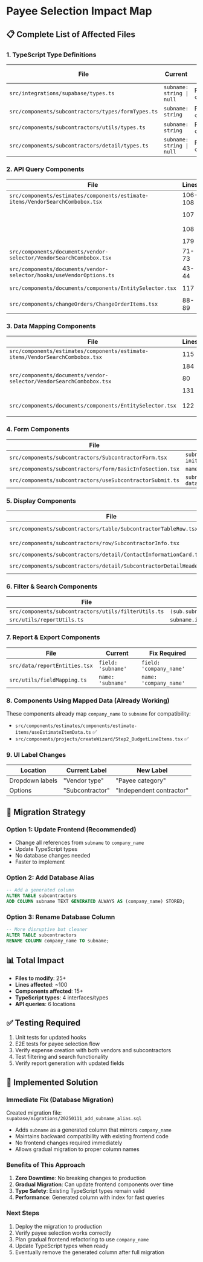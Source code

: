# Payee Selection Impact Map

## 📋 Complete List of Affected Files

### 1. TypeScript Type Definitions

| File                                               | Current                   | Required Change             |
| -------------------------------------------------- | ------------------------- | --------------------------- |
| `src/integrations/supabase/types.ts`               | `subname: string \| null` | Replace with `company_name` |
| `src/components/subcontractors/types/formTypes.ts` | `subname: string`         | Replace with `company_name` |
| `src/components/subcontractors/utils/types.ts`     | `subname: string`         | Replace with `company_name` |
| `src/components/subcontractors/detail/types.ts`    | `subname: string \| null` | Replace with `company_name` |

### 2. API Query Components

| File                                                                          | Lines   | Current Query                       | Fix Required                             |
| ----------------------------------------------------------------------------- | ------- | ----------------------------------- | ---------------------------------------- |
| `src/components/estimates/components/estimate-items/VendorSearchCombobox.tsx` | 106-108 | `.select('subid, subname, status')` | `.select('subid, company_name, status')` |
|                                                                               | 107     | `.ilike('subname', ...)`            | `.ilike('company_name', ...)`            |
|                                                                               | 108     | `.order('subname', ...)`            | `.order('company_name', ...)`            |
|                                                                               | 179     | `.select('subname')`                | `.select('company_name')`                |
| `src/components/documents/vendor-selector/VendorSearchCombobox.tsx`           | 71-73   | Same as above                       | Same fixes                               |
| `src/components/documents/vendor-selector/hooks/useVendorOptions.ts`          | 43-44   | `.select('subid, subname')`         | `.select('subid, company_name')`         |
| `src/components/documents/components/EntitySelector.tsx`                      | 117     | `.select('subid, subname')`         | `.select('subid, company_name')`         |
| `src/components/changeOrders/ChangeOrderItems.tsx`                            | 88-89   | `.select('subid, subname')`         | `.select('subid, company_name')`         |

### 3. Data Mapping Components

| File                                                                          | Lines | Current                        | Fix Required                        |
| ----------------------------------------------------------------------------- | ----- | ------------------------------ | ----------------------------------- |
| `src/components/estimates/components/estimate-items/VendorSearchCombobox.tsx` | 115   | `name: item.subname`           | `name: item.company_name`           |
|                                                                               | 184   | `data?.subname`                | `data?.company_name`                |
| `src/components/documents/vendor-selector/VendorSearchCombobox.tsx`           | 80    | `name: item.subname`           | `name: item.company_name`           |
|                                                                               | 131   | `data?.subname`                | `data?.company_name`                |
| `src/components/documents/components/EntitySelector.tsx`                      | 122   | `name: s.subname \|\| s.subid` | `name: s.company_name \|\| s.subid` |

### 4. Form Components

| File                                                      | Current Field                   | Fix Required                              |
| --------------------------------------------------------- | ------------------------------- | ----------------------------------------- |
| `src/components/subcontractors/SubcontractorForm.tsx`     | `subname: initialData?.subname` | `company_name: initialData?.company_name` |
| `src/components/subcontractors/form/BasicInfoSection.tsx` | `name="subname"`                | `name="company_name"`                     |
| `src/components/subcontractors/useSubcontractorSubmit.ts` | `subname: data.subname`         | `company_name: data.company_name`         |

### 5. Display Components

| File                                                                 | Current                                  | Fix Required                                  |
| -------------------------------------------------------------------- | ---------------------------------------- | --------------------------------------------- |
| `src/components/subcontractors/table/SubcontractorTableRow.tsx`      | `name={subcontractor.subname}`           | `name={subcontractor.company_name}`           |
| `src/components/subcontractors/row/SubcontractorInfo.tsx`            | `{subcontractor.subname \|\| 'Unnamed'}` | `{subcontractor.company_name \|\| 'Unnamed'}` |
| `src/components/subcontractors/detail/ContactInformationCard.tsx`    | `{subcontractor.subname}`                | `{subcontractor.company_name}`                |
| `src/components/subcontractors/detail/SubcontractorDetailHeader.tsx` | `title={subcontractor.subname}`          | `title={subcontractor.company_name}`          |

### 6. Filter & Search Components

| File                                                 | Current                             | Fix Required                             |
| ---------------------------------------------------- | ----------------------------------- | ---------------------------------------- |
| `src/components/subcontractors/utils/filterUtils.ts` | `(sub.subname?.toLowerCase()...)`   | `(sub.company_name?.toLowerCase()...)`   |
| `src/utils/reportUtils.ts`                           | `subname.ilike.%${filters.search}%` | `company_name.ilike.%${filters.search}%` |

### 7. Report & Export Components

| File                          | Current            | Fix Required            |
| ----------------------------- | ------------------ | ----------------------- |
| `src/data/reportEntities.tsx` | `field: 'subname'` | `field: 'company_name'` |
| `src/utils/fieldMapping.ts`   | `name: 'subname'`  | `name: 'company_name'`  |

### 8. Components Using Mapped Data (Already Working)

These components already map `company_name` to `subname` for compatibility:

- `src/components/estimates/components/estimate-items/useEstimateItemData.ts` ✅
- `src/components/projects/createWizard/Step2_BudgetLineItems.tsx` ✅

### 9. UI Label Changes

| Location        | Current Label   | New Label                |
| --------------- | --------------- | ------------------------ |
| Dropdown labels | "Vendor type"   | "Payee category"         |
| Options         | "Subcontractor" | "Independent contractor" |

## 🔧 Migration Strategy

### Option 1: Update Frontend (Recommended)

- Change all references from `subname` to `company_name`
- Update TypeScript types
- No database changes needed
- Faster to implement

### Option 2: Add Database Alias

```sql
-- Add a generated column
ALTER TABLE subcontractors
ADD COLUMN subname TEXT GENERATED ALWAYS AS (company_name) STORED;
```

### Option 3: Rename Database Column

```sql
-- More disruptive but cleaner
ALTER TABLE subcontractors
RENAME COLUMN company_name TO subname;
```

## 📊 Total Impact

- **Files to modify**: 25+
- **Lines affected**: ~100
- **Components affected**: 15+
- **TypeScript types**: 4 interfaces/types
- **API queries**: 6 locations

## ✅ Testing Required

1. Unit tests for updated hooks
2. E2E tests for payee selection flow
3. Verify expense creation with both vendors and subcontractors
4. Test filtering and search functionality
5. Verify report generation with updated fields

## 🚀 Implemented Solution

### Immediate Fix (Database Migration)

Created migration file: `supabase/migrations/20250111_add_subname_alias.sql`

- Adds `subname` as a generated column that mirrors `company_name`
- Maintains backward compatibility with existing frontend code
- No frontend changes required immediately
- Allows gradual migration to proper column names

### Benefits of This Approach

1. **Zero Downtime**: No breaking changes to production
2. **Gradual Migration**: Can update frontend components over time
3. **Type Safety**: Existing TypeScript types remain valid
4. **Performance**: Generated column with index for fast queries

### Next Steps

1. Deploy the migration to production
2. Verify payee selection works correctly
3. Plan gradual frontend refactoring to use `company_name`
4. Update TypeScript types when ready
5. Eventually remove the generated column after full migration
